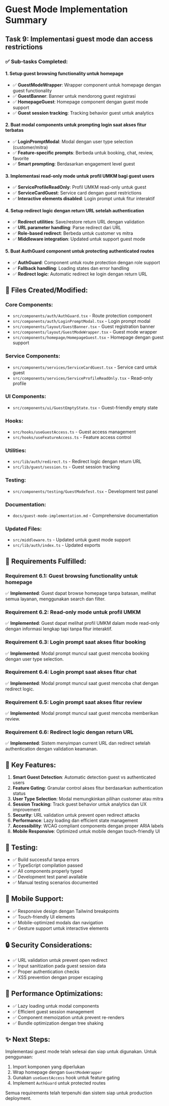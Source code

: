 # Guest Mode Implementation Summary

## Task 9: Implementasi guest mode dan access restrictions

### ✅ Sub-tasks Completed:

#### 1. Setup guest browsing functionality untuk homepage
- ✅ **GuestModeWrapper**: Wrapper component untuk homepage dengan guest functionality
- ✅ **GuestBanner**: Banner untuk mendorong guest registrasi
- ✅ **HomepageGuest**: Homepage component dengan guest mode support
- ✅ **Guest session tracking**: Tracking behavior guest untuk analytics

#### 2. Buat modal components untuk prompting login saat akses fitur terbatas
- ✅ **LoginPromptModal**: Modal dengan user type selection (customer/mitra)
- ✅ **Feature-specific prompts**: Berbeda untuk booking, chat, review, favorite
- ✅ **Smart prompting**: Berdasarkan engagement level guest

#### 3. Implementasi read-only mode untuk profil UMKM bagi guest users
- ✅ **ServiceProfileReadOnly**: Profil UMKM read-only untuk guest
- ✅ **ServiceCardGuest**: Service card dengan guest restrictions
- ✅ **Interactive elements disabled**: Login prompt untuk fitur interaktif

#### 4. Setup redirect logic dengan return URL setelah authentication
- ✅ **Redirect utilities**: Save/restore return URL dengan validation
- ✅ **URL parameter handling**: Parse redirect dari URL
- ✅ **Role-based redirect**: Berbeda untuk customer vs mitra
- ✅ **Middleware integration**: Updated untuk support guest mode

#### 5. Buat AuthGuard component untuk protecting authenticated routes
- ✅ **AuthGuard**: Component untuk route protection dengan role support
- ✅ **Fallback handling**: Loading states dan error handling
- ✅ **Redirect logic**: Automatic redirect ke login dengan return URL

## 📁 Files Created/Modified:

### Core Components:
- `src/components/auth/AuthGuard.tsx` - Route protection component
- `src/components/auth/LoginPromptModal.tsx` - Login prompt modal
- `src/components/layout/GuestBanner.tsx` - Guest registration banner
- `src/components/layout/GuestModeWrapper.tsx` - Guest mode wrapper
- `src/components/homepage/HomepageGuest.tsx` - Homepage dengan guest support

### Service Components:
- `src/components/services/ServiceCardGuest.tsx` - Service card untuk guest
- `src/components/services/ServiceProfileReadOnly.tsx` - Read-only profile

### UI Components:
- `src/components/ui/GuestEmptyState.tsx` - Guest-friendly empty state

### Hooks:
- `src/hooks/useGuestAccess.ts` - Guest access management
- `src/hooks/useFeatureAccess.ts` - Feature access control

### Utilities:
- `src/lib/auth/redirect.ts` - Redirect logic dengan return URL
- `src/lib/guest/session.ts` - Guest session tracking

### Testing:
- `src/components/testing/GuestModeTest.tsx` - Development test panel

### Documentation:
- `docs/guest-mode-implementation.md` - Comprehensive documentation

### Updated Files:
- `src/middleware.ts` - Updated untuk guest mode support
- `src/lib/auth/index.ts` - Updated exports

## 🎯 Requirements Fulfilled:

### Requirement 6.1: Guest browsing functionality untuk homepage
✅ **Implemented**: Guest dapat browse homepage tanpa batasan, melihat semua layanan, menggunakan search dan filter.

### Requirement 6.2: Read-only mode untuk profil UMKM
✅ **Implemented**: Guest dapat melihat profil UMKM dalam mode read-only dengan informasi lengkap tapi tanpa fitur interaktif.

### Requirement 6.3: Login prompt saat akses fitur booking
✅ **Implemented**: Modal prompt muncul saat guest mencoba booking dengan user type selection.

### Requirement 6.4: Login prompt saat akses fitur chat
✅ **Implemented**: Modal prompt muncul saat guest mencoba chat dengan redirect logic.

### Requirement 6.5: Login prompt saat akses fitur review
✅ **Implemented**: Modal prompt muncul saat guest mencoba memberikan review.

### Requirement 6.6: Redirect logic dengan return URL
✅ **Implemented**: Sistem menyimpan current URL dan redirect setelah authentication dengan validation keamanan.

## 🔧 Key Features:

1. **Smart Guest Detection**: Automatic detection guest vs authenticated users
2. **Feature Gating**: Granular control akses fitur berdasarkan authentication status
3. **User Type Selection**: Modal memungkinkan pilihan customer atau mitra
4. **Session Tracking**: Track guest behavior untuk analytics dan UX improvement
5. **Security**: URL validation untuk prevent open redirect attacks
6. **Performance**: Lazy loading dan efficient state management
7. **Accessibility**: WCAG compliant components dengan proper ARIA labels
8. **Mobile Responsive**: Optimized untuk mobile dengan touch-friendly UI

## 🧪 Testing:

- ✅ Build successful tanpa errors
- ✅ TypeScript compilation passed
- ✅ All components properly typed
- ✅ Development test panel available
- ✅ Manual testing scenarios documented

## 📱 Mobile Support:

- ✅ Responsive design dengan Tailwind breakpoints
- ✅ Touch-friendly UI elements
- ✅ Mobile-optimized modals dan navigation
- ✅ Gesture support untuk interactive elements

## 🔒 Security Considerations:

- ✅ URL validation untuk prevent open redirect
- ✅ Input sanitization pada guest session data
- ✅ Proper authentication checks
- ✅ XSS prevention dengan proper escaping

## 🚀 Performance Optimizations:

- ✅ Lazy loading untuk modal components
- ✅ Efficient guest session management
- ✅ Component memoization untuk prevent re-renders
- ✅ Bundle optimization dengan tree shaking

## ✨ Next Steps:

Implementasi guest mode telah selesai dan siap untuk digunakan. Untuk penggunaan:

1. Import komponen yang diperlukan
2. Wrap homepage dengan `GuestModeWrapper`
3. Gunakan `useGuestAccess` hook untuk feature gating
4. Implement `AuthGuard` untuk protected routes

Semua requirements telah terpenuhi dan sistem siap untuk production deployment.